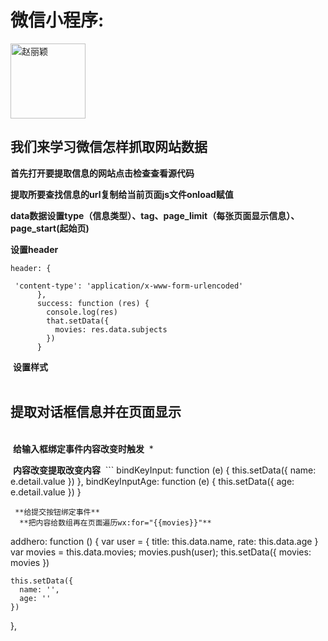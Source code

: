 # 微信小程序:

<img src="http://img2015.zdface.com/20170403/400eb0b46d359e4da1c9833242048238.png" title="赵丽颖" width="120" height="120" align=center />
<h2>我们来学习微信怎样抓取网站数据</h2>

**首先打开要提取信息的网站点击检查查看源代码**

**提取所要查找信息的url复制给当前页面js文件onload赋值**

**data数据设置type（信息类型）、tag、page_limit（每张页面显示信息）、page_start(起始页)** 

**设置header**  
```
header: {  

 'content-type': 'application/x-www-form-urlencoded'    
      },    
      success: function (res) {    
        console.log(res)    
        that.setData({    
          movies: res.data.subjects    
        })    
      }
 ```
  **设置样式**  
  <h2>提取对话框信息并在页面显示</h2>  
  **给输入框绑定事件内容改变时触发**  *
 
  **内容改变提取改变内容**
  ```
   bindKeyInput: function (e) {
    this.setData({
      name: e.detail.value
    })
  },
  bindKeyInputAge: function (e) {
    this.setData({
      age: e.detail.value
    })
  }
  ```  
   **给提交按钮绑定事件**  
   **把内容给数组再在页面遍历wx:for="{{movies}}"**  
   ```
  addhero: function () {
    var user = { title: this.data.name, rate: this.data.age }
    var movies = this.data.movies;
    movies.push(user);
    this.setData({
      movies: movies
    })

    this.setData({
      name: '',
      age: ''
    })
  },
 
  ```



